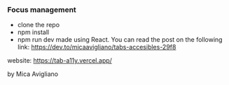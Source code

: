 ### Focus management

- clone the repo
- npm install
- npm run dev
made using React. You can read the post on the following link: https://dev.to/micaavigliano/tabs-accesibles-29f8

website: https://tab-a11y.vercel.app/

by Mica Avigliano
